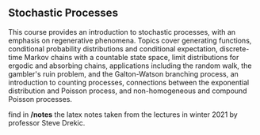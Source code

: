 ## Stochastic Processes 

This course provides an introduction to stochastic processes, with an emphasis on regenerative phenomena. Topics cover generating functions, conditional probability distributions and conditional expectation, discrete-time Markov chains with a countable state space, limit distributions for ergodic and absorbing chains, applications including the random walk, the gambler's ruin problem, and the Galton-Watson branching process, an introduction to counting processes, connections between the exponential distribution and Poisson process, and non-homogeneous and compound Poisson processes.

find in **/notes** the latex notes taken from the lectures in winter 2021 by professor Steve Drekic.